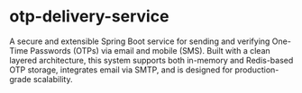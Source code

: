# otp-delivery-service
A secure and extensible Spring Boot service for sending and verifying One-Time Passwords (OTPs) via email and mobile (SMS). Built with a clean layered architecture, this system supports both in-memory and Redis-based OTP storage, integrates email via SMTP, and is designed for production-grade scalability.
